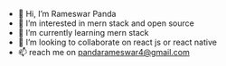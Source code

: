 - 👋 Hi, I’m Rameswar Panda
- 👀 I’m interested in mern stack and open source
- 🌱 I’m currently learning mern stack
- 💞️ I’m looking to collaborate on react js or react native
- 📫 reach me on pandarameswar4@gmail.com 


<!---
Tapu45/Tapu45 is a ✨ special ✨ repository because its `README.md` (this file) appears on your GitHub profile.
You can click the Preview link to take a look at your changes.
--->

